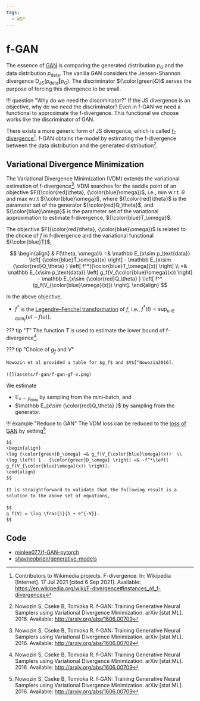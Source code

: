 ```yaml
---
tags:
  - WIP
---
```

# f-GAN

The essence of [GAN](gan.md#divergence) is comparing the generated distribution $p_G$ and the data distribution $p_\text{data}$. The vanilla GAN considers the Jensen-Shannon divergence $\operatorname{D}_\text{JS}(p_\text{data}\Vert p_{G})$. The discriminator ${\color{green}D}$ serves the purpose of forcing this divergence to be small.

!!! question "Why do we need the discriminator?"
    If the JS divergence is an objective, why do we need the discriminator? Even in f-GAN we need a functional to approximate the f-divergence. This functional we choose works like the discriminator of GAN.

There exists a more generic form of JS divergence, which is called [f-divergence](../../concepts/f-divergence.md)[^f-divergence_wiki]. f-GAN obtains the model by estimating the f-divergence between the data distribution and the generated distribution[^Nowozin2016].


## Variational Divergence Minimization


The Variational Divergence Minimization (VDM) extends the variational estimation of f-divergence[^Nowozin2016]. VDM searches for the saddle point of an objective $F({\color{red}\theta}, {\color{blue}\omega})$, i.e., min w.r.t. $\theta$ and max w.r.t ${\color{blue}\omega}$, where ${\color{red}\theta}$ is the parameter set of the generator ${\color{red}Q_\theta}$, and ${\color{blue}\omega}$ is the parameter set of the variational approximation to estimate f-divergence, ${\color{blue}T_\omega}$.

The objective $F({\color{red}\theta}, {\color{blue}\omega})$ is related to the choice of $f$ in f-divergence and the variational functional ${\color{blue}T}$,

$$
\begin{align}
& F(\theta, \omega)\\
=& \mathbb E_{x\sim p_\text{data}} \left[ {\color{blue}T_\omega}(x) \right] - \mathbb E_{x\sim {\color{red}Q_\theta} } \left[ f^*({\color{blue}T_\omega}(x)) \right] \\
=& \mathbb E_{x\sim p_\text{data}} \left[ g_f(V_{\color{blue}\omega}(x)) \right] - \mathbb E_{x\sim {\color{red}Q_\theta} } \left[ f^*(g_f(V_{\color{blue}\omega}(x))) \right].
\end{align}
$$

In the above objective,

- $f^*$ is the [Legendre–Fenchel transformation](https://en.wikipedia.org/wiki/Convex_conjugate) of $f$, i.e., $f^*(t) = \operatorname{sup}_{u\in \mathrm{dom}_f}\left\{ ut - f(u) \right\}$.



??? tip "$T$"
    The function $T$ is used to estimate the lower bound of f-divergence[^Nowozin2016].


??? tip "Choice of $g_f$ and $V$"

    Nowozin et al provided a table for $g_f$ and $V$[^Nowozin2016].

    ![](assets/f-gan/f-gan-gf-v.png)



We estimate

- $\mathbb E_{x\sim p_\text{data}}$ by sampling from the mini-batch, and
- $\mathbb E_{x\sim {\color{red}Q_\theta} }$ by sampling from the generator.


!!! example "Reduce to GAN"
    The VDM loss can be reduced to the [loss of GAN](gan.md#the-minimax-game-loss) by setting[^Nowozin2016]

    $$
    \begin{align}
    \log {\color{green}D_\omega} =& g_f(V_{\color{blue}\omega}(x))  \\
    \log \left( 1 - {\color{green}D_\omega} \right) =& -f^*\left( g_f(V_{\color{blue}\omega}(x)) \right).
    \end{align}
    $$

    It is straightforward to validate that the following result is a solution to the above set of equations,

    $$
    g_f(V) = \log \frac{1}{1 + e^{-V}}.
    $$


## Code

- [minlee077/f-GAN-pytorch](https://github.com/minlee077/f-GAN-pytorch)
- [shayneobrien/generative-models](https://github.com/shayneobrien/generative-models/blob/master/src/f_gan.py)



[^f-divergence_wiki]: Contributors to Wikimedia projects. F-divergence. In: Wikipedia [Internet]. 17 Jul 2021 [cited 6 Sep 2021]. Available: https://en.wikipedia.org/wiki/F-divergence#Instances_of_f-divergences


[^Nowozin2016]: Nowozin S, Cseke B, Tomioka R. f-GAN: Training Generative Neural Samplers using Variational Divergence Minimization. arXiv [stat.ML]. 2016. Available: http://arxiv.org/abs/1606.00709



[^convex_conjugate_wiki]: Contributors to Wikimedia projects. Convex conjugate. In: Wikipedia [Internet]. 20 Feb 2021 [cited 7 Sep 2021]. Available: https://en.wikipedia.org/wiki/Convex_conjugate
